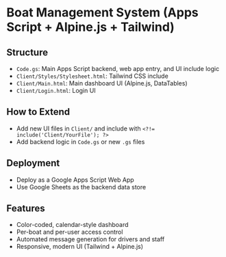# Boat Management System (Apps Script + Alpine.js + Tailwind)

## Structure

- `Code.gs`: Main Apps Script backend, web app entry, and UI include logic
- `Client/Styles/Stylesheet.html`: Tailwind CSS include
- `Client/Main.html`: Main dashboard UI (Alpine.js, DataTables)
- `Client/Login.html`: Login UI

## How to Extend
- Add new UI files in `Client/` and include with `<?!= include('Client/YourFile'); ?>`
- Add backend logic in `Code.gs` or new `.gs` files

## Deployment
- Deploy as a Google Apps Script Web App
- Use Google Sheets as the backend data store

## Features
- Color-coded, calendar-style dashboard
- Per-boat and per-user access control
- Automated message generation for drivers and staff
- Responsive, modern UI (Tailwind + Alpine.js) 